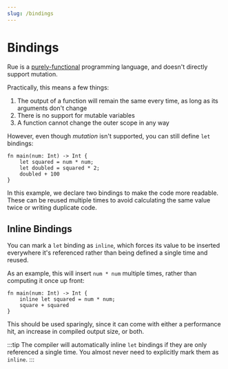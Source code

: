 ```yaml
---
slug: /bindings
---
```


# Bindings

Rue is a [purely-functional](https://en.wikipedia.org/wiki/Purely_functional_programming) programming language, and doesn't directly support mutation.

Practically, this means a few things:

1. The output of a function will remain the same every time, as long as its arguments don't change
2. There is no support for mutable variables
3. A function cannot change the outer scope in any way

However, even though _mutation_ isn't supported, you can still define `let` bindings:

```rue
fn main(num: Int) -> Int {
    let squared = num * num;
    let doubled = squared * 2;
    doubled + 100
}
```

In this example, we declare two bindings to make the code more readable. These can be reused multiple times to avoid calculating the same value twice or writing duplicate code.

## Inline Bindings

You can mark a `let` binding as `inline`, which forces its value to be inserted everywhere it's referenced rather than being defined a single time and reused.

As an example, this will insert `num * num` multiple times, rather than computing it once up front:

```rue
fn main(num: Int) -> Int {
    inline let squared = num * num;
    square + squared
}
```

This should be used sparingly, since it can come with either a performance hit, an increase in compiled output size, or both.

:::tip
The compiler will automatically inline `let` bindings if they are only referenced a single time. You almost never need to explicitly mark them as `inline`.
:::
